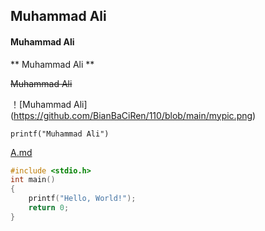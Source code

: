 ## Muhammad Ali

####  Muhammad Ali

** Muhammad Ali **

~~Muhammad Ali~~



！[Muhammad Ali]
(https://github.com/BianBaCiRen/110/blob/main/mypic.png)



```printf("Muhammad Ali")```



[A.md](https://github.com/BianBaCiRen/BC1/blob/main/A.md)




```cpp
#include <stdio.h>
int main()
{
    printf("Hello, World!");
    return 0;
}
```
